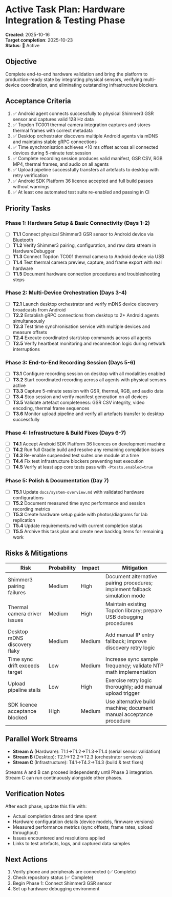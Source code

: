 # Active Task Plan: Hardware Integration & Testing Phase

**Created**: 2025-10-16  
**Target completion**: 2025-10-23  
**Status**: 🔵 Active

## Objective

Complete end-to-end hardware validation and bring the platform to production-ready state by integrating physical sensors, verifying multi-device coordination, and eliminating outstanding infrastructure blockers.

## Acceptance Criteria

1. ✅ Android agent connects successfully to physical Shimmer3 GSR sensor and captures valid 128 Hz data
2. ✅ Topdon TC001 thermal camera integration captures and stores thermal frames with correct metadata
3. ✅ Desktop orchestrator discovers multiple Android agents via mDNS and maintains stable gRPC connections
4. ✅ Time synchronisation achieves <10 ms offset across all connected devices during 5-minute test session
5. ✅ Complete recording session produces valid manifest, GSR CSV, RGB MP4, thermal frames, and audio on all agents
6. ✅ Upload pipeline successfully transfers all artefacts to desktop with retry verification
7. ✅ Android SDK Platform 36 licence accepted and full build passes without warnings
8. ✅ At least one automated test suite re-enabled and passing in CI

## Priority Tasks

### Phase 1: Hardware Setup & Basic Connectivity (Days 1-2)

- [ ] **T1.1** Connect physical Shimmer3 GSR sensor to Android device via Bluetooth
- [ ] **T1.2** Verify Shimmer3 pairing, configuration, and raw data stream in HardwareDebugger
- [ ] **T1.3** Connect Topdon TC001 thermal camera to Android device via USB
- [ ] **T1.4** Test thermal camera preview, capture, and frame export with real hardware
- [ ] **T1.5** Document hardware connection procedures and troubleshooting steps

### Phase 2: Multi-Device Orchestration (Days 3-4)

- [ ] **T2.1** Launch desktop orchestrator and verify mDNS device discovery broadcasts from Android
- [ ] **T2.2** Establish gRPC connections from desktop to 2+ Android agents simultaneously
- [ ] **T2.3** Test time synchronisation service with multiple devices and measure offsets
- [ ] **T2.4** Execute coordinated start/stop commands across all agents
- [ ] **T2.5** Verify heartbeat monitoring and reconnection logic during network interruptions

### Phase 3: End-to-End Recording Session (Days 5-6)

- [ ] **T3.1** Configure recording session on desktop with all modalities enabled
- [ ] **T3.2** Start coordinated recording across all agents with physical sensors active
- [ ] **T3.3** Capture 5-minute session with GSR, thermal, RGB, and audio data
- [ ] **T3.4** Stop session and verify manifest generation on all devices
- [ ] **T3.5** Validate artefact completeness: GSR CSV integrity, video encoding, thermal frame sequences
- [ ] **T3.6** Monitor upload pipeline and verify all artefacts transfer to desktop successfully

### Phase 4: Infrastructure & Build Fixes (Days 6-7)

- [ ] **T4.1** Accept Android SDK Platform 36 licences on development machine
- [ ] **T4.2** Run full Gradle build and resolve any remaining compilation issues
- [ ] **T4.3** Re-enable suspended test suites one module at a time
- [ ] **T4.4** Fix test infrastructure blockers preventing test execution
- [ ] **T4.5** Verify at least app core tests pass with `-Ptests.enabled=true`

### Phase 5: Polish & Documentation (Day 7)

- [ ] **T5.1** Update `docs/system-overview.md` with validated hardware configurations
- [ ] **T5.2** Document measured time sync performance and session recording metrics
- [ ] **T5.3** Create hardware setup guide with photos/diagrams for lab replication
- [ ] **T5.4** Update requirements.md with current completion status
- [ ] **T5.5** Archive this task plan and create new backlog items for remaining work

## Risks & Mitigations

| Risk | Probability | Impact | Mitigation |
|------|-------------|--------|------------|
| Shimmer3 pairing failures | Medium | High | Document alternative pairing procedures; implement fallback simulation mode |
| Thermal camera driver issues | Medium | High | Maintain existing Topdon library; prepare USB debugging procedures |
| Desktop mDNS discovery flaky | Medium | Medium | Add manual IP entry fallback; improve discovery retry logic |
| Time sync drift exceeds target | Low | Medium | Increase sync sample frequency; validate NTP math implementation |
| Upload pipeline stalls | Low | High | Exercise retry logic thoroughly; add manual upload trigger |
| SDK licence acceptance blocked | High | Medium | Use alternative build machine; document manual acceptance procedure |

## Parallel Work Streams

- **Stream A** (Hardware): T1.1→T1.2→T1.3→T1.4 (serial sensor validation)
- **Stream B** (Desktop): T2.1→T2.2→T2.3 (orchestrator services)
- **Stream C** (Infrastructure): T4.1→T4.2→T4.3 (build & test fixes)

Streams A and B can proceed independently until Phase 3 integration. Stream C can run continuously alongside other phases.

## Verification Notes

After each phase, update this file with:
- Actual completion dates and time spent
- Hardware configuration details (device models, firmware versions)
- Measured performance metrics (sync offsets, frame rates, upload throughput)
- Issues encountered and resolutions applied
- Links to test artefacts, logs, and captured data samples

## Next Actions

1. Verify phone and peripherals are connected (✅ Complete)
2. Check repository status (✅ Complete)
3. Begin Phase 1: Connect Shimmer3 GSR sensor
4. Set up hardware debugging environment

